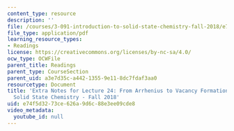 ```yaml
---
content_type: resource
description: ''
file: /courses/3-091-introduction-to-solid-state-chemistry-fall-2018/e74f5d3273ce626a9d6c88e3ee09cde8_MIT3_091F18_Arrhenius.pdf
file_type: application/pdf
learning_resource_types:
- Readings
license: https://creativecommons.org/licenses/by-nc-sa/4.0/
ocw_type: OCWFile
parent_title: Readings
parent_type: CourseSection
parent_uid: a3e7d35c-a442-1355-9e11-8dc7fdaf3aa0
resourcetype: Document
title: 'Extra Notes for Lecture 24: From Arrhenius to Vacancy Formation - Intro to
  Solid State Chemistry - Fall 2018'
uid: e74f5d32-73ce-626a-9d6c-88e3ee09cde8
video_metadata:
  youtube_id: null
---
```

